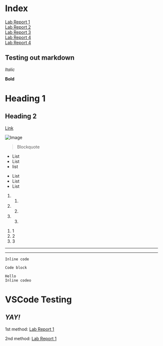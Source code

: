# Index
[Lab Report 1](https://philliptwu.github.io/cse15l-lab-reports/Week-2-Lab-Report.html)
<br>
[Lab Report 2](https://philliptwu.github.io/cse15l-lab-reports/lab-report-2-week-4.html)
<br>
[Lab Report 3](https://philliptwu.github.io/cse15l-lab-reports/lab-report-3-week-6.html)
<br>
[Lab Report 4](https://philliptwu.github.io/cse15l-lab-reports/lab-report-4-week-8.html)
<br>
[Lab Report 4](https://philliptwu.github.io/cse15l-lab-reports/lab-report-5-week-10.html)














## Testing out markdown

*Italic*

**Bold**

# Heading 1

## Heading 2

[Link](https://github.com/philliptwu/cse15l-lab-reports/edit/main/index.md)

![Image](https://www.planetware.com/wpimages/2020/02/france-in-pictures-beautiful-places-to-photograph-eiffel-tower.jpg)
> Blockquote

* List
* List
* list

- List
- List
- List

1. 1.
2. 2.
3. 3.
1) 1
2) 2
3) 3
---
***
`Inline code`
```
Code block
```
    Hello
    Inline codeo

# VSCode Testing 
## ***YAY!***

1st method: [Lab Report 1](lab-report-1-week-2.html)

2nd method: [Lab Report 1](https://philliptwu.github.io/cse15l-lab-reports/lab-report-1-week-2.html)
